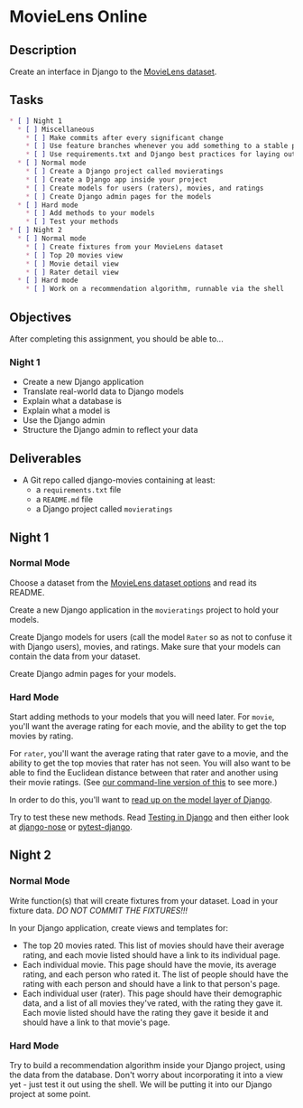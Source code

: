 # MovieLens Online

## Description

Create an interface in Django to the [MovieLens dataset][movielens].

## Tasks
```markdown
* [ ] Night 1
  * [ ] Miscellaneous
    * [ ] Make commits after every significant change
    * [ ] Use feature branches whenever you add something to a stable product
    * [ ] Use requirements.txt and Django best practices for laying out your project
  * [ ] Normal mode
    * [ ] Create a Django project called movieratings
    * [ ] Create a Django app inside your project
    * [ ] Create models for users (raters), movies, and ratings
    * [ ] Create Django admin pages for the models
  * [ ] Hard mode
    * [ ] Add methods to your models
    * [ ] Test your methods
* [ ] Night 2
  * [ ] Normal mode
    * [ ] Create fixtures from your MovieLens dataset
    * [ ] Top 20 movies view
    * [ ] Movie detail view
    * [ ] Rater detail view
  * [ ] Hard mode
    * [ ] Work on a recommendation algorithm, runnable via the shell
```


## Objectives

After completing this assignment, you should be able to...

### Night 1

* Create a new Django application
* Translate real-world data to Django models
* Explain what a database is
* Explain what a model is
* Use the Django admin
* Structure the Django admin to reflect your data

## Deliverables

* A Git repo called django-movies containing at least:
  * a `requirements.txt` file
  * a `README.md` file
  * a Django project called `movieratings`

## Night 1

### Normal Mode

Choose a dataset from the [MovieLens dataset options][movielens] and read its
README.

Create a new Django application in the `movieratings` project to hold your
models.

Create Django models for users (call the model `Rater` so as not to
confuse it with Django users), movies, and ratings. Make sure that your models
can contain the data from your dataset.

Create Django admin pages for your models.

[movielens]: http://grouplens.org/datasets/movielens/

### Hard Mode

Start adding methods to your models that you will need later. For `movie`,
you'll want the average rating for each movie, and the ability to get the
top movies by rating.

For `rater`, you'll want the average rating that rater gave to a movie, and
the ability to get the top movies that rater has not seen. You will also want
to be able to find the Euclidean distance between that rater and another using
their movie ratings. (See [our command-line version of this](https://github.com/tiyd-python-2015-05/movie-recommendations)
to see more.)

In order to do this, you'll want to [read up on the model layer of Django](https://docs.djangoproject.com/en/1.8/#the-model-layer).

Try to test these new methods. Read [Testing in Django](https://docs.djangoproject.com/en/1.8/topics/testing/)
and then either look at [django-nose](https://pypi.python.org/pypi/django-nose) or [pytest-django](https://pytest-django.readthedocs.org/en/latest/).

## Night 2

### Normal Mode

Write function(s) that will create fixtures from your dataset. Load in your fixture data. _DO NOT COMMIT THE FIXTURES!!!_

In your Django application, create views and templates for:

* The top 20 movies rated. This list of movies should have their average rating, and each movie listed should have a link to its individual page.
* Each individual movie. This page should have the movie, its average rating, and each person who rated it. The list of people should have the rating with each person and should have a link to that person's page.
* Each individual user (rater). This page should have their demographic data, and a list of all movies they've rated, with the rating they gave it. Each movie listed should have the rating they gave it beside it and should have a link to that movie's page.

### Hard Mode

Try to build a recommendation algorithm inside your Django project, using the data from the database. Don't worry about incorporating it into a view yet - just test it out using the shell. We will be putting it into our Django project at some point.
